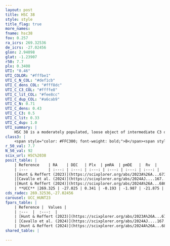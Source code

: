```yaml
---
layout: post
title: HSC 38
style: style
title_flag: true
more_names: 
fname: hsc38
fov: 0.257
ra_icrs: 269.32536
de_icrs: -27.02456
glon: 2.94098
glat: -1.23907
r50: 7.7
plx: 0.3408
UTI: "0.46"
UTI_COLOR: "#fffbe1"
UTI_C_N_COL: "#def1cb"
UTI_C_dens_COL: "#fff8dc"
UTI_C_C3_COL: "#ffffe8"
UTI_C_lit_COL: "#fee8cc"
UTI_C_dup_COL: "#a6cab9"
UTI_C_N: 0.71
UTI_C_dens: 0.43
UTI_C_C3: 0.5
UTI_C_lit: 0.33
UTI_C_dup: 1.0
UTI_summary: |
    HSC 38 is a moderately populated, loose object of intermediate C3 quality. It was recently reported in the literature.
class3: |
    <span style="color: #FFC300; font-weight: bold;">B</span><span style="color: #FFC300; font-weight: bold;">B</span>
r_50_val: 7.7
N_50_val: 92
scix_url: HSC%2038
posit_table: |
    | Reference    | RA    | DEC   | Plx  | pmRA  | pmDE   |  Rv  |
    | :---         | :---: | :---: | :---: | :---: | :---: | :---: |
    |[Hunt & Reffert (2023)](https://scixplorer.org/abs/2023A%26A...673A.114H) | 269.293 | -27.025 | 0.334 | -0.184 | -1.979 | -2.393 |
    |[Cavallo et al. (2024)](https://scixplorer.org/abs/2024AJ....167...12C) | 269.334 | -27.036 | 0.334 | -- | -- | -- |
    |[Hunt & Reffert (2024)](https://scixplorer.org/abs/2024A%26A...686A..42H) | 269.293 | -27.025 | 0.334 | -0.184 | -1.979 | -2.393 |
    | **UCC** |269.325 | -27.025 | 0.341 | -0.193 | -1.987 | -21.875 | 
cds_radec: 269.32536,-27.02456
carousel: UCC_HUNT23
fpars_table: |
    | Reference |  Values |
    | :---  |  :---:  |
    | [Hunt & Reffert (2023)](https://scixplorer.org/abs/2023A%26A...673A.114H) | `AV50=2.842, diffAV50=2.756, MOD50=12.057, logAge50=8.194` |
    | [Cavallo et al. (2024)](https://scixplorer.org/abs/2024AJ....167...12C) | `AV50=3.68, dMod50=11.54, logAge50=8.04, [Fe/H]50=-1.02` |
    | [Hunt & Reffert (2024)](https://scixplorer.org/abs/2024A%26A...686A..42H) | `MassJ=6106.87` |
shared_table: |
    
---
```

